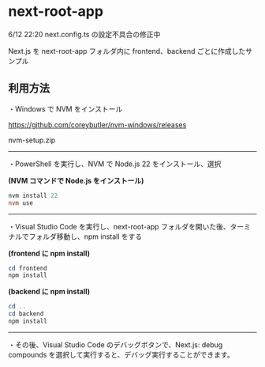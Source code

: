 # next-root-app

6/12 22:20 next.config.ts の設定不具合の修正中

Next.js を next-root-app フォルダ内に frontend、backend ごとに作成したサンプル

## 利用方法

・Windows で NVM をインストール

https://github.com/coreybutler/nvm-windows/releases

nvm-setup.zip

---

・PowerShell を実行し、NVM で Node.js 22 をインストール、選択

**(NVM コマンドで Node.js をインストール)**

```PowerShell
nvm install 22
nvm use
```

---

・Visual Studio Code を実行し、next-root-app フォルダを開いた後、ターミナルでフォルダ移動し、npm install をする

**(frontend に npm install)**

```PowerShell
cd frontend
npm install
```

**(backend に npm install)**

```PowerShell
cd ..
cd backend
npm install
```

---

・その後、Visual Studio Code のデバッグボタンで、Next.js: debug compounds を選択して実行すると、デバッグ実行することができます。
